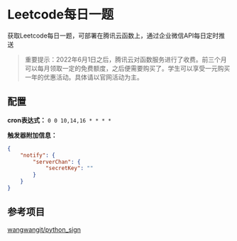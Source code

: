 # Leetcode每日一题
获取Leetcode每日一题，可部署在腾讯云函数上，通过企业微信API每日定时推送

> 重要提示：2022年6月1日之后，腾讯云对函数服务进行了收费。前三个月可以每月领取一定的免费额度，之后便需要购买了。学生可以享受一元购买一年的优惠活动。具体请以官网活动为主。

## 配置
**cron表达式：**
`0 0 10,14,16 * * * *`

**触发器附加信息：**
```json
{
    "notify": {
        "serverChan": {
            "secretKey": ""
        }
    }
}
```

## 参考项目
[wangwangit/python_sign](https://github.com/wangwangit/python_sign/blob/master/com/ww/leetcode/leetcode.py)